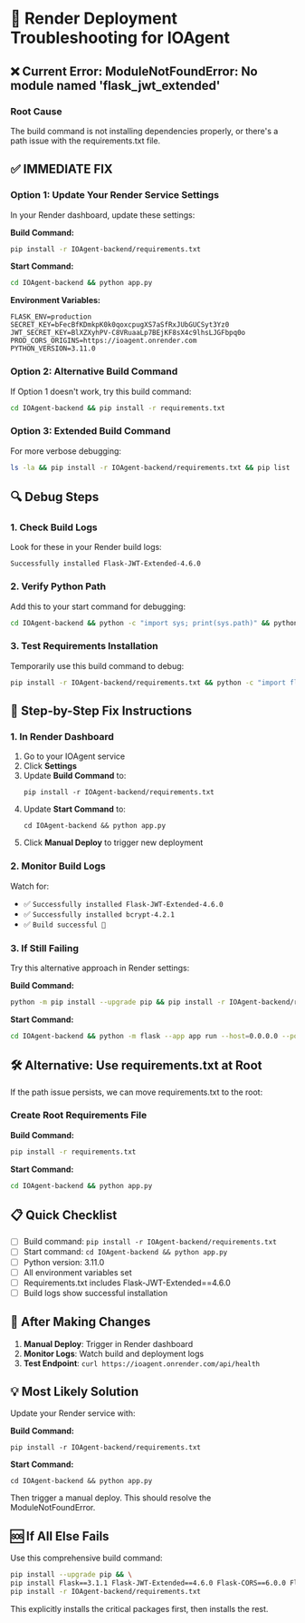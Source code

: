 # 🔧 Render Deployment Troubleshooting for IOAgent

## ❌ Current Error: ModuleNotFoundError: No module named 'flask_jwt_extended'

### Root Cause
The build command is not installing dependencies properly, or there's a path issue with the requirements.txt file.

## ✅ IMMEDIATE FIX

### Option 1: Update Your Render Service Settings

In your Render dashboard, update these settings:

**Build Command:**
```bash
pip install -r IOAgent-backend/requirements.txt
```

**Start Command:**
```bash
cd IOAgent-backend && python app.py
```

**Environment Variables:**
```
FLASK_ENV=production
SECRET_KEY=bFecBfKDmkpK0k0qoxcpugXS7aSfRxJUbGUCSyt3Yz0
JWT_SECRET_KEY=BlXZXyhPV-C8VRuaaLp7BEjKF8sX4c9lhsLJGFbpq0o
PROD_CORS_ORIGINS=https://ioagent.onrender.com
PYTHON_VERSION=3.11.0
```

### Option 2: Alternative Build Command

If Option 1 doesn't work, try this build command:

```bash
cd IOAgent-backend && pip install -r requirements.txt
```

### Option 3: Extended Build Command

For more verbose debugging:

```bash
ls -la && pip install -r IOAgent-backend/requirements.txt && pip list | grep -i flask
```

## 🔍 Debug Steps

### 1. Check Build Logs
Look for these in your Render build logs:
```
Successfully installed Flask-JWT-Extended-4.6.0
```

### 2. Verify Python Path
Add this to your start command for debugging:
```bash
cd IOAgent-backend && python -c "import sys; print(sys.path)" && python app.py
```

### 3. Test Requirements Installation
Temporarily use this build command to debug:
```bash
pip install -r IOAgent-backend/requirements.txt && python -c "import flask_jwt_extended; print('JWT Extension imported successfully')"
```

## 🚀 Step-by-Step Fix Instructions

### 1. In Render Dashboard

1. Go to your IOAgent service
2. Click **Settings**
3. Update **Build Command** to:
   ```
   pip install -r IOAgent-backend/requirements.txt
   ```
4. Update **Start Command** to:
   ```
   cd IOAgent-backend && python app.py
   ```
5. Click **Manual Deploy** to trigger new deployment

### 2. Monitor Build Logs

Watch for:
- ✅ `Successfully installed Flask-JWT-Extended-4.6.0`
- ✅ `Successfully installed bcrypt-4.2.1`
- ✅ `Build successful 🎉`

### 3. If Still Failing

Try this alternative approach in Render settings:

**Build Command:**
```bash
python -m pip install --upgrade pip && pip install -r IOAgent-backend/requirements.txt
```

**Start Command:**
```bash
cd IOAgent-backend && python -m flask --app app run --host=0.0.0.0 --port=$PORT
```

## 🛠️ Alternative: Use requirements.txt at Root

If the path issue persists, we can move requirements.txt to the root:

### Create Root Requirements File

**Build Command:**
```bash
pip install -r requirements.txt
```

**Start Command:**
```bash
cd IOAgent-backend && python app.py
```

## 📋 Quick Checklist

- [ ] Build command: `pip install -r IOAgent-backend/requirements.txt`
- [ ] Start command: `cd IOAgent-backend && python app.py`
- [ ] Python version: 3.11.0
- [ ] All environment variables set
- [ ] Requirements.txt includes Flask-JWT-Extended==4.6.0
- [ ] Build logs show successful installation

## 🔄 After Making Changes

1. **Manual Deploy**: Trigger in Render dashboard
2. **Monitor Logs**: Watch build and deployment logs
3. **Test Endpoint**: `curl https://ioagent.onrender.com/api/health`

## 💡 Most Likely Solution

Update your Render service with:

**Build Command:**
```
pip install -r IOAgent-backend/requirements.txt
```

**Start Command:**
```
cd IOAgent-backend && python app.py
```

Then trigger a manual deploy. This should resolve the ModuleNotFoundError.

## 🆘 If All Else Fails

Use this comprehensive build command:

```bash
pip install --upgrade pip && \
pip install Flask==3.1.1 Flask-JWT-Extended==4.6.0 Flask-CORS==6.0.0 Flask-SQLAlchemy==3.1.1 Flask-Migrate==5.1.0 bcrypt==4.2.1 && \
pip install -r IOAgent-backend/requirements.txt
```

This explicitly installs the critical packages first, then installs the rest.